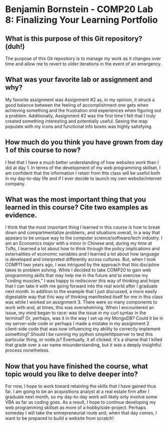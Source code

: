 # Benjamin Bornstein - COMP20 Lab 8: Finalizing Your Learning Portfolio

## What is this purpose of this Git repository? (duh!)
The purpose of this Git repository is to manage my work as it changes over time and allow me to revert to older iterations in the event of an emergency.

## What was your favorite lab or assignment and why?
My favorite assignment was Assignment #2 as, in my opinion, it struck a good balance between the feeling of accomplishment one gets when achieving something and the frustration ond experiences when figuring out a problem. Additionally, Assignment #2 was the first time I felt that I truly created something interesting and potentially useful. Seeing the map populate with my icons and functional info boxes was highly satisfying.

## How much do you think you have grown from day 1 of this course to now?
I feel that I have a much better understanding of how websites work than I did at day 1. In terms of the development of my web programming skillset, I am confident that the information I retain from this class will be useful both in my day-to-day life and if I ever decide to launch my own website/internet company. 

## What was the most important thing that you learned in this course? Cite two examples as evidence.
I think that the most important thing I learned in this course is how to break down and compartmentalize problems, and situations overall, in a way that appears to be unique way to the computer science/software/tech industry. I am an Economics major with a minor in Chinese and, during my time at Tufts, I learned a lot about how to think through the policy implications and externalities of economic variables and I learned a lot about how language is developed and interpreted differently across cultures. But, when I took COMP11 two years ago, I was intrigued by the approach that this discipline takes to problem solving. While I decided to take COMP20 to gain web programming skills that may help me in the future and to exercise my "coding muscles," I was happy to rediscover this way of thinking and hope that I can take it with me going forward into the real world after I graduate next month. In addition to the example that I just discussed, a more easily digestable way that this way of thinking manifested itself for me in this class was while I worked on assignment 3. There were so many components to work with and, at times, this was overwhelming. When I encountered an issue, my mind began to race: was the issue in my curl syntax in the terminal? Or, perhaps, was it in the way I set up my MongoDB? Could it be in my server-side code or perhaps I made a mistake in my assignment 2 client-side code that was now influencing my ability to correctly implement something? Should I be running my python simplehttpserver to test this particular thing, or node.js? Eventually, it all clicked. It's a shame that I killed that grade over a var name misunderstanding, but it was a deeply insightful process nonetheless.

## Now that you have finished the course, what topic would you like to delve deeper into?
For now, I hope to work toward retaining the skills that I have gained thus far. I am going to be an acquisitions analyst at a real estate firm after I graduate next month, so my day-to-day work will likely only involve some VBA as far as coding goes. As a result, I hope to continue developing my web programming skillset as more of a hobby/side-project. Perhaps someday I will take the entrepreneurial route and, when that day comes, I want to be prepared to build a website from scratch!